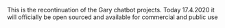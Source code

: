 This is the recontinuation of the Gary chatbot projects. Today 17.4.2020 it will officially be open sourced and available for commercial and public use

